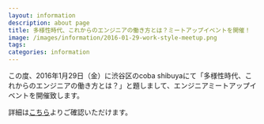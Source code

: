 ```yaml
---
layout: information
description: about page
title: 多様性時代、これからのエンジニアの働き方とは？ミートアップイベントを開催！
image: /images/information/2016-01-29-work-style-meetup.png
tags:
categories: information
---
```


この度、2016年1月29日（金）に渋谷区のcoba shibuyaにて「多様性時代、これからのエンジニアの働き方とは？」と題しまして、エンジニアミートアップイベントを開催致します。

詳細は[こちら](https://mofmof.connpass.com/event/25266/)よりご確認いただけます。

